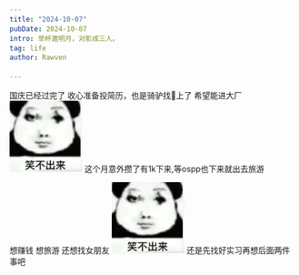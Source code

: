 ```yaml
---
title: "2024-10-07"
pubDate: 2024-10-07
intro: 举杯邀明月，对影成三人。
tag: life
author: Rawven

---
```

国庆已经过完了 收心准备投简历，也是骑驴找🐎上了 希望能进大厂
![](https://raw.githubusercontent.com/Rawven/image/main/20241007004408.png)
这个月意外攒了有1k下来,等ospp也下来就出去旅游

想赚钱 想旅游 还想找女朋友
![](https://raw.githubusercontent.com/Rawven/image/main/20241007004408.png)
还是先找好实习再想后面两件事吧